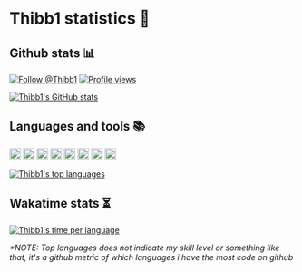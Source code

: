 # Thibb1 statistics 🎯

## Github stats 📊

[![Follow @Thibb1](https://img.shields.io/github/followers/thibb1?style=social "Follow @Thibb1")](https://github.com/Thibb1)
[![Profile views](https://komarev.com/ghpvc/?username=Thibb1 "View @Thibb1")](https://github.com/Thibb1)

[![Thibb1's GitHub stats](https://github-readme-stats.vercel.app/api?username=thibb1&show_icons=true&count_private=true&cache_seconds=1800&icon_color=2d77dc&title_color=2d77dc&text_color=ffffff&bg_color=0d1117 "Thibb1's GitHub stats")](#)

## Languages and tools 📚


<a href="https://github.com/tuvtran/project-based-learning#cc"><img height="20" src="https://cdn.jsdelivr.net/npm/programming-languages-logos/src/c/c.png"></a>
<a href="https://www.python.org/"><img height="20" src="https://cdn.jsdelivr.net/npm/programming-languages-logos/src/python/python.png"></a>
<a href="https://www.markdownguide.org/basic-syntax/"><img height="20" src="https://api.nuget.org/v3-flatcontainer/westwind.aspnetcore.markdown/3.4.5/icon"></a>
<a href="https://code.visualstudio.com/docs/introvideos/basics"><img height="20" src="https://cdn.svgporn.com/logos/visual-studio-code.svg"></a>
<a href="https://www.kali.org/"><img height="20" src="https://img.icons8.com/color/240/000000/kali-linux.png"></a>
<a href="https://www.perltutorial.org/"><img height="20" src="https://cdn.svgporn.com/logos/perl.svg"></a>
<a href="https://www.typescriptlang.org/docs/"><img height="20" src="https://cdn.jsdelivr.net/npm/programming-languages-logos@0.0.3/src/typescript/typescript.svg"></a>
<a href="https://angular.io/docs"><img height="20" src="https://avatars.githubusercontent.com/u/139426?s=200&v=4"></a>

[![Thibb1's top languages](https://github-readme-stats.vercel.app/api/top-langs/?username=thibb1&layout=compact&icon_color=2d77dc&title_color=2d77dc&text_color=ffffff&bg_color=0d1117&hide=html "Thibb1's top languages")](#)

## Wakatime stats ⏳

[![Thibb1's time per language](https://github-readme-stats.vercel.app/api/wakatime?username=Thibb1&title_color=2d77dc&bg_color=0d1117&text_color=ffffff&layout=compact "Thibb1's time per language")](#)


_*NOTE: Top languages does not indicate my skill level or something like that, it's a github metric of which languages i have the most code on github_
